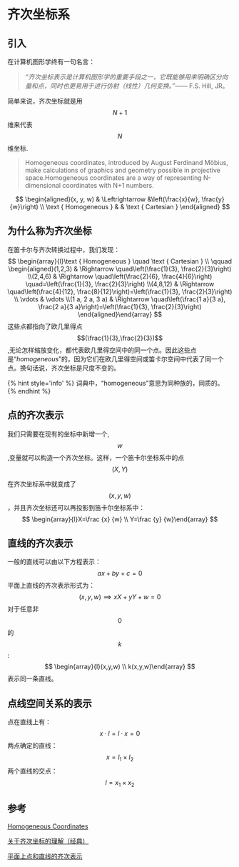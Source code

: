 # 齐次坐标系

## 引入

在计算机图形学终有一句名言：

> *“齐次坐标表示是计算机图形学的重要手段之一，它既能够用来明确区分向量和点，同时也更易用于进行仿射（线性）几何变换。”——* F.S. Hill, JR。

简单来说，齐次坐标就是用$$N+1$$维来代表$$N$$维坐标.

> Homogeneous coordinates, introduced by August Ferdinand Möbius, make calculations of graphics and geometry possible in projective space.Homogeneous coordinates are a way of representing N-dimensional coordinates with N+1 numbers.

$$
\begin{aligned}(x, y, w) & \Leftrightarrow &\left(\frac{x}{w}, \frac{y}{w}\right) \\ \text { Homogeneous } & & \text { Cartesian } \end{aligned}
$$

## 为什么称为齐次坐标

在笛卡尔与齐次转换过程中，我们发现：
$$
\begin{array}{l}\text { Homogeneous } \quad \text { Cartesian } \\ \qquad \begin{aligned}(1,2,3) & \Rightarrow \quad\left(\frac{1}{3}, \frac{2}{3}\right) \\(2,4,6) & \Rightarrow \quad\left(\frac{2}{6}, \frac{4}{6}\right) \quad=\left(\frac{1}{3}, \frac{2}{3}\right) \\(4,8,12) & \Rightarrow \quad\left(\frac{4}{12}, \frac{8}{12}\right)=\left(\frac{1}{3}, \frac{2}{3}\right) \\ \vdots & \vdots \\(1 a, 2 a, 3 a) & \Rightarrow \quad\left(\frac{1 a}{3 a}, \frac{2 a}{3 a}\right)=\left(\frac{1}{3}, \frac{2}{3}\right) \end{aligned}\end{array}
$$
这些点都指向了欧几里得点$$(\frac{1}{3},\frac{2}{3})$$,无论怎样缩放变化，都代表欧几里得空间中的同一个点。因此这些点是“*homogeneous*”的，因为它们在欧几里得空间或笛卡尔空间中代表了同一个点。换句话说，齐次坐标是尺度不变的。

{% hint style='info' %}
词典中，“homogeneous”意思为同种族的，同质的。
{% endhint %}

## 点的齐次表示

我们只需要在现有的坐标中新增一个,$$w$$,变量就可以构造一个齐次坐标。这样，一个笛卡尔坐标系中的点$$(X,Y)$$

在齐次坐标系中就变成了$$(x,y,w)$$，并且齐次坐标还可以再投影到笛卡尔坐标系中：
$$
\begin{array}{l}X=\frac {x} {w} \\ Y=\frac {y} {w}\end{array}
$$

## 直线的齐次表示

一般的直线可以由以下方程表示：
$$
a x+b y+c=0
$$
平面上直线的齐次表示形式为：
$$
(x,y,w) \implies xX+yY+w=0
$$
对于任意非$$0$$的$$k$$:
$$
\begin{array}{l}(x,y,w) \\ k(x,y,w)\end{array}
$$
表示同一条直线。

## 点线空间关系的表示

点在直线上有：
$$
x·l = l·x=0
$$
两点确定的直线：
$$
x=l_{1} \times l_{2}
$$
两个直线的交点：
$$
l=x_{1} \times x_{2}
$$

## 参考

[Homogeneous Coordinates](http://www.songho.ca/math/homogeneous/homogeneous.html)

[关于齐次坐标的理解（经典）](https://blog.csdn.net/jeffasd/article/details/77944822)

[平面上点和直线的齐次表示](https://blog.csdn.net/qq_30622145/article/details/80837168)